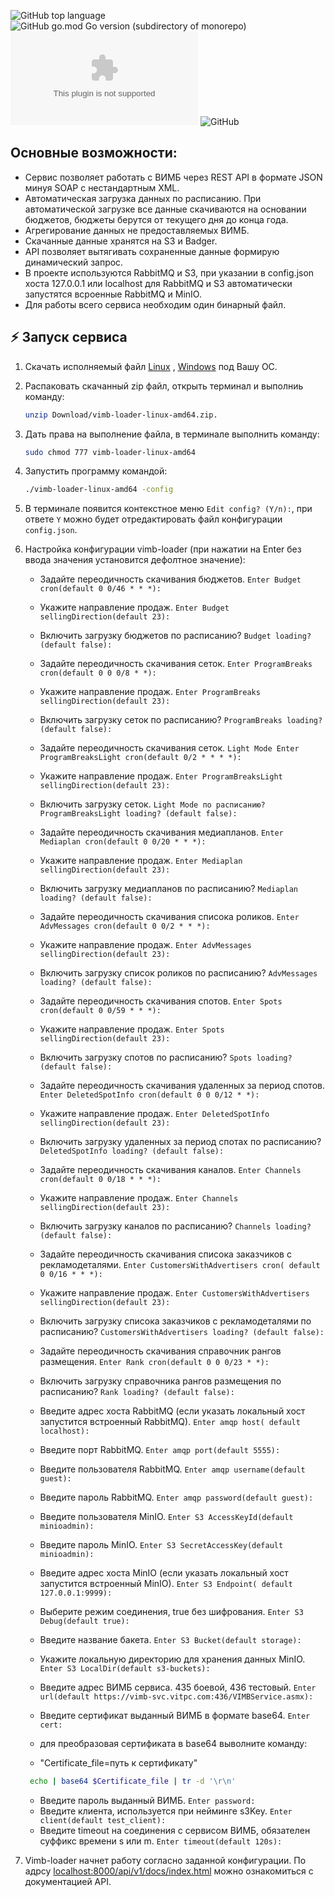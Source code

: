![GitHub top language](https://img.shields.io/github/languages/top/advancemg/vimb-loader) ![GitHub go.mod Go version (subdirectory of monorepo)](https://img.shields.io/github/go-mod/go-version/advancemg/vimb-loader) ![GitHub all releases](https://img.shields.io/github/downloads/advancemg/vimb-loader/releases/vimb-loader-linux-amd64.zip) ![GitHub](https://img.shields.io/github/license/advancemg/vimb-loader)

## Основные возможности:

* Сервис позволяет работать с ВИМБ через REST API в формате JSON минуя SOAP с нестандартным XML.
* Автоматическая загрузка данных по расписанию. При автоматической загрузке все данные скачиваются на основании бюджетов, бюджеты берутся от текущего дня до конца года.
* Агрегирование данных не предоставляемых ВИМБ.
* Скачанные данные хранятся на S3 и Badger.
* API позволяет вытягивать сохраненные данные формирую динамический запрос.
* В проекте используются RabbitMQ и S3, при указании в config.json хоста 127.0.0.1 или localhost для RabbitMQ и S3
  автоматически запустятся всроенные RabbitMQ и MinIO.
* Для работы всего сервиса необходим один бинарный файл.

## ⚡ Запуск сервиса

1. Скачать исполняемый
   файл [Linux](https://github.com/advancemg/vimb-loader/releases/download/untagged-1a1083e2fdbf15f8e9f9/vimb-loader-linux-amd64.zip)
   , [Windows](https://github.com/advancemg/vimb-loader/releases/download/untagged-1a1083e2fdbf15f8e9f9/vimb-loader-windows-amd64.zip)
   под Вашу ОС.
2. Распаковать скачанный zip файл, открыть терминал и выполниь команду:
   ``` bash 
   unzip Download/vimb-loader-linux-amd64.zip.
   ```
3. Дать права на выполнение файла, в терминале выполнить команду:
   ``` bash 
   sudo chmod 777 vimb-loader-linux-amd64
   ```
4. Запустить программу командой:
   ``` bash 
   ./vimb-loader-linux-amd64 -config
   ```
5. В терминале появится контекстное меню ``Edit config? (Y/n):``, при ответе ``Y`` можно будет отредактировать файл
   конфигурации ``config.json``.
6. Настройка конфигурации vimb-loader (при нажатии на Enter без ввода значения установится дефолтное значение):
    * Задайте переодичность скачивания бюджетов. ``Enter Budget cron(default 0 0/46 * * *):``
    * Укажите направление продаж. ``Enter Budget sellingDirection(default 23):``
    * Включить загрузку бюджетов по расписанию? ``Budget loading? (default false):``
    * Задайте переодичность скачивания сеток. ``Enter ProgramBreaks cron(default 0 0 0/8 * *):``
    * Укажите направление продаж. ``Enter ProgramBreaks sellingDirection(default 23):``
    * Включить загрузку сеток по расписанию? ``ProgramBreaks loading? (default false):``
    * Задайте переодичность скачивания сеток. ``Light Mode Enter ProgramBreaksLight cron(default 0/2 * * * *):``
    * Укажите направление продаж. ``Enter ProgramBreaksLight sellingDirection(default 23):``
    * Включить загрузку сеток. ``Light Mode по расписанию? ProgramBreaksLight loading? (default false):``
    * Задайте переодичность скачивания медиапланов. ``Enter Mediaplan cron(default 0 0/20 * * *):``
    * Укажите направление продаж. ``Enter Mediaplan sellingDirection(default 23):``
    * Включить загрузку медиапланов по расписанию? ``Mediaplan loading? (default false):``
    * Задайте переодичность скачивания списока роликов. ``Enter AdvMessages cron(default 0 0/2 * * *):``
    * Укажите направление продаж. ``Enter AdvMessages sellingDirection(default 23):``
    * Включить загрузку список роликов по расписанию? ``AdvMessages loading? (default false):``
    * Задайте переодичность скачивания спотов. ``Enter Spots cron(default 0 0/59 * * *):``
    * Укажите направление продаж. ``Enter Spots sellingDirection(default 23):``
    * Включить загрузку спотов по расписанию? ``Spots loading? (default false):``
    * Задайте переодичность скачивания удаленных за период
      спотов. ``Enter DeletedSpotInfo cron(default 0 0 0/12 * *):``
    * Укажите направление продаж. ``Enter DeletedSpotInfo sellingDirection(default 23):``
    * Включить загрузку удаленных за период спотах по расписанию? ``DeletedSpotInfo loading? (default false):``
    * Задайте переодичность скачивания каналов. ``Enter Channels cron(default 0 0/18 * * *):``
    * Укажите направление продаж. ``Enter Channels sellingDirection(default 23):``
    * Включить загрузку каналов по расписанию? ``Channels loading? (default false):``
    * Задайте переодичность скачивания списока заказчиков с
      рекламодеталями. ``Enter CustomersWithAdvertisers cron(
      default 0 0/16 * * *):``
    * Укажите направление продаж. ``Enter CustomersWithAdvertisers sellingDirection(default 23):``
    * Включить загрузку списока заказчиков с рекламодеталями по
      расписанию? ``CustomersWithAdvertisers loading? (default
      false):``

    * Задайте переодичность скачивания справочник рангов размещения. ``Enter Rank cron(default 0 0 0/23 * *):``
    * Включить загрузку справочника рангов размещения по расписанию? ``Rank loading? (default false):``
    * Введите адрес хоста RabbitMQ (если указать локальный хост запустится встроенный RabbitMQ). ``Enter amqp host(
      default localhost):``
    * Введите порт RabbitMQ. ``Enter amqp port(default 5555):``
    * Введите пользователя RabbitMQ. ``Enter amqp username(default guest):``
    * Введите пароль RabbitMQ. ``Enter amqp password(default guest):``
    * Введите пользователя MinIO. ``Enter S3 AccessKeyId(default minioadmin):``
    * Введите пароль MinIO. ``Enter S3 SecretAccessKey(default minioadmin):``
    * Введите адрес хоста MinIO (если указать локальный хост запустится встроенный MinIO). ``Enter S3 Endpoint(
      default 127.0.0.1:9999):``
    * Выберите режим соединения, true без шифрования. ``Enter S3 Debug(default true):``
    * Введите название бакета. ``Enter S3 Bucket(default storage):``
    * Укажите локальную директорию для хранения данных MinIO. ``Enter S3 LocalDir(default s3-buckets):``
    * Введите адрес ВИМБ сервиса. 435 боевой, 436
      тестовый. ``Enter url(default https://vimb-svc.vitpc.com:436/VIMBService.asmx):``
    * Введите сертификат выданный ВИМБ в формате base64. ``Enter cert:``
    * для преобразовая сертификата в base64 выволните команду:
    * "Certificate_file=путь к сертификату"
    ``` bash
     echo | base64 $Certificate_file | tr -d '\r\n'
    ```
    * Введите пароль выданный ВИМБ. ``Enter password:``
    * Введите клиента, используется при нейминге s3Key. ``Enter client(default test_client):``
    * Введите timeout на соединения с сервисом ВИМБ, обязателен суффикс времени s или
   m. ``Enter timeout(default 120s):``

7. Vimb-loader начнет работу согласно заданной конфигурации. По
   адрсу [localhost:8000/api/v1/docs/index.html](http://localhost:8000/api/v1/docs/index.html) можно ознакомиться с
   документацией API.